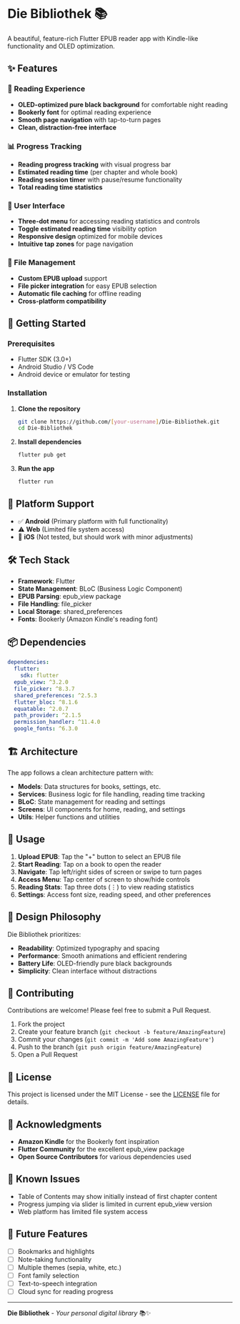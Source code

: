 # Die Bibliothek 📚

A beautiful, feature-rich Flutter EPUB reader app with Kindle-like functionality and OLED optimization.

## ✨ Features

### 📖 Reading Experience
- **OLED-optimized pure black background** for comfortable night reading
- **Bookerly font** for optimal reading experience
- **Smooth page navigation** with tap-to-turn pages
- **Clean, distraction-free interface**

### 📊 Progress Tracking
- **Reading progress tracking** with visual progress bar
- **Estimated reading time** (per chapter and whole book)
- **Reading session timer** with pause/resume functionality
- **Total reading time statistics**

### 📱 User Interface
- **Three-dot menu** for accessing reading statistics and controls
- **Toggle estimated reading time** visibility option
- **Responsive design** optimized for mobile devices
- **Intuitive tap zones** for page navigation

### 📂 File Management
- **Custom EPUB upload** support
- **File picker integration** for easy EPUB selection
- **Automatic file caching** for offline reading
- **Cross-platform compatibility**

## 🚀 Getting Started

### Prerequisites
- Flutter SDK (3.0+)
- Android Studio / VS Code
- Android device or emulator for testing

### Installation

1. **Clone the repository**
   ```bash
   git clone https://github.com/[your-username]/Die-Bibliothek.git
   cd Die-Bibliothek
   ```

2. **Install dependencies**
   ```bash
   flutter pub get
   ```

3. **Run the app**
   ```bash
   flutter run
   ```

## 📱 Platform Support

- ✅ **Android** (Primary platform with full functionality)
- ⚠️ **Web** (Limited file system access)
- 🔄 **iOS** (Not tested, but should work with minor adjustments)

## 🛠️ Tech Stack

- **Framework**: Flutter
- **State Management**: BLoC (Business Logic Component)
- **EPUB Parsing**: epub_view package
- **File Handling**: file_picker
- **Local Storage**: shared_preferences
- **Fonts**: Bookerly (Amazon Kindle's reading font)

## 📦 Dependencies

```yaml
dependencies:
  flutter:
    sdk: flutter
  epub_view: ^3.2.0
  file_picker: ^8.3.7
  shared_preferences: ^2.5.3
  flutter_bloc: ^8.1.6
  equatable: ^2.0.7
  path_provider: ^2.1.5
  permission_handler: ^11.4.0
  google_fonts: ^6.3.0
```

## 🏗️ Architecture

The app follows a clean architecture pattern with:

- **Models**: Data structures for books, settings, etc.
- **Services**: Business logic for file handling, reading time tracking
- **BLoC**: State management for reading and settings
- **Screens**: UI components for home, reading, and settings
- **Utils**: Helper functions and utilities

## 📖 Usage

1. **Upload EPUB**: Tap the "+" button to select an EPUB file
2. **Start Reading**: Tap on a book to open the reader
3. **Navigate**: Tap left/right sides of screen or swipe to turn pages
4. **Access Menu**: Tap center of screen to show/hide controls
5. **Reading Stats**: Tap three dots (⋮) to view reading statistics
6. **Settings**: Access font size, reading speed, and other preferences

## 🎨 Design Philosophy

Die Bibliothek prioritizes:
- **Readability**: Optimized typography and spacing
- **Performance**: Smooth animations and efficient rendering
- **Battery Life**: OLED-friendly pure black backgrounds
- **Simplicity**: Clean interface without distractions

## 🤝 Contributing

Contributions are welcome! Please feel free to submit a Pull Request.

1. Fork the project
2. Create your feature branch (`git checkout -b feature/AmazingFeature`)
3. Commit your changes (`git commit -m 'Add some AmazingFeature'`)
4. Push to the branch (`git push origin feature/AmazingFeature`)
5. Open a Pull Request

## 📄 License

This project is licensed under the MIT License - see the [LICENSE](LICENSE) file for details.

## 🙏 Acknowledgments

- **Amazon Kindle** for the Bookerly font inspiration
- **Flutter Community** for the excellent epub_view package
- **Open Source Contributors** for various dependencies used

## 🐛 Known Issues

- Table of Contents may show initially instead of first chapter content
- Progress jumping via slider is limited in current epub_view version
- Web platform has limited file system access

## 🔮 Future Features

- [ ] Bookmarks and highlights
- [ ] Note-taking functionality
- [ ] Multiple themes (sepia, white, etc.)
- [ ] Font family selection
- [ ] Text-to-speech integration
- [ ] Cloud sync for reading progress

---

**Die Bibliothek** - *Your personal digital library* 📚✨
